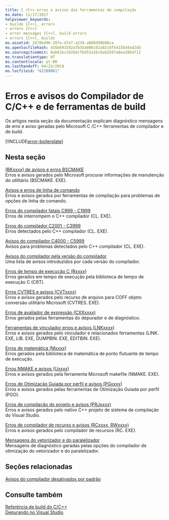 ```yaml
---
title: C /C++ erros e avisos das ferramentas de compilação
ms.date: 11/17/2017
helpviewer_keywords:
- builds [C++], errors
- errors [C++]
- error messages [C++], build errors
- errors [C++], builds
ms.assetid: 2470b496-28fa-47e7-a238-a086d99b06ca
ms.openlocfilehash: d16b691592a7b35a08bc02a0214f5415bd4ad2dd
ms.sourcegitcommit: 0ab61bc3d2b6cfbd52a16c6ab2b97a8ea1864f12
ms.translationtype: HT
ms.contentlocale: pt-BR
ms.lasthandoff: 04/23/2019
ms.locfileid: "62209061"
---
```

# <a name="cc-compiler-and-build-tools-errors-and-warnings"></a>Erros e avisos do Compilador de C/C++ e de ferramentas de build

Os artigos nesta seção da documentação explicam diagnóstico mensagens de erro e aviso geradas pelo Microsoft C /C++ ferramentas de compilador e de build.

[!INCLUDE[error-boilerplate](../includes/error-boilerplate.md)]

## <a name="in-this-section"></a>Nesta seção

[(BKxxxx) de avisos e erros BSCMAKE](../tool-errors/bscmake-errors-bk1500-through-bk4505.md) \
Erros e avisos gerados pelo Microsoft procurar informações de manutenção do utilitário (BSCMAKE. EXE).

[Avisos e erros de linha de comando](../tool-errors/command-line-errors-d8000-through-d9999.md) \
Erros e avisos gerados por ferramentas de compilação para problemas de opções de linha de comando.

[Erros do compilador fatais C999 - C1999](../compiler-errors-1/compiler-fatal-errors-c999-through-c1999.md) \
Erros de interrompem o C++ compilador (CL. EXE).

[Erros do compilador C2001 - C3999](../compiler-errors-1/compiler-errors-c2001-through-c2099.md) \
Erros detectados pelo C++ compilador (CL. EXE).

[Avisos do compilador C4000 - C5999](../compiler-warnings/compiler-warnings-c4000-through-c4199.md) \
Avisos para problemas detectados pelo C++ compilador (CL. EXE).

[Avisos do compilador pela versão do compilador](../compiler-warnings/compiler-warnings-by-compiler-version.md) \
Uma lista de avisos introduzidos por cada versão do compilador.

[Erros de tempo de execução C (Rxxxx)](../tool-errors/c-runtime-errors-r6002-through-r6035.md) \
Erros gerados em tempo de execução pela biblioteca de tempo de execução C (CRT).

[Erros CVTRES e avisos (CVTxxxx)](../tool-errors/cvtres-errors-cvt1100-through-cvt4001.md) \
Erros e avisos gerados pelo recurso de arquivo para COFF objeto conversão utilitário Microsoft (CVTRES. EXE).

[Erros de avaliador de expressão (CXXxxxx)](../tool-errors/expression-evaluator-errors-cxx0000-through-cxx0072.md) \
Erros gerados pelas ferramentas do depurador e de diagnóstico.

[Ferramentas de vinculador erros e avisos (LNKxxxx)](../tool-errors/linker-tools-errors-and-warnings.md) \
Erros e avisos gerados pelo vinculador e relacionados ferramentas (LINK. EXE, LIB. EXE, DUMPBIN. EXE, EDITBIN. EXE).

[Erros de matemática (Mxxxx)](../tool-errors/math-errors-m6101-through-m6205.md) \
Erros gerados pela biblioteca de matemática de ponto flutuante de tempo de execução.

[Erros NMAKE e avisos (Uxxxx)](../tool-errors/nmake-errors-u1000-through-u4011.md) \
Erros e avisos gerados pela ferramenta Microsoft makefile (NMAKE. EXE).

[Erros de Otimização Guiada por perfil e avisos (PGxxxx)](../tool-errors/profile-guided-optimization-errors-and-warnings.md) \
Erros e avisos gerados pelas ferramentas de Otimização Guiada por perfil (PGO).

[Erros de compilação do projeto e avisos (PRJxxxx)](../tool-errors/project-build-errors-and-warnings-prjxxxx.md) \
Erros e avisos gerados pelo nativo C++ projeto de sistema de compilação do Visual Studio.

[Erros de compilador de recurso e avisos (RCxxxx, RWxxxx)](../tool-errors/resource-compiler-errors-rc1000-through-rc4413.md) \
Erros e avisos gerados pelo compilador de recursos (RC. EXE).

[Mensagens do vetorizador e do paralelizador](../tool-errors/vectorizer-and-parallelizer-messages.md) \
Mensagens de diagnóstico geradas pelas opções do compilador de otimização do vetorizador e do paralelizador.

## <a name="related-sections"></a>Seções relacionadas

[Avisos do compilador desativados por padrão](../../preprocessor/compiler-warnings-that-are-off-by-default.md)

## <a name="see-also"></a>Consulte também

[Referência de build do C/C++](../../build/reference/c-cpp-building-reference.md) \
[Depurando no Visual Studio](/visualstudio/debugger/debugging-in-visual-studio)